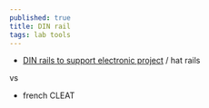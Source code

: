 ```yaml
---
published: true
title: DIN rail
tags: lab tools
---
```

- [DIN rails to support electronic project](https://www.youtube.com/watch?v=x_K3h05tQXc) / hat rails 

vs 
- french CLEAT